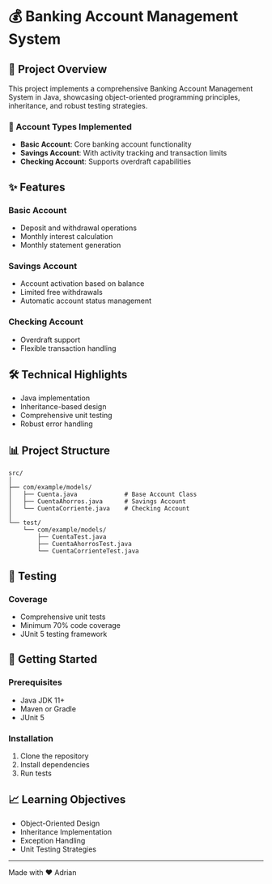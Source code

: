 # 💰 Banking Account Management System 

## 🌟 Project Overview

This project implements a comprehensive Banking Account Management System in Java, showcasing object-oriented programming principles, inheritance, and robust testing strategies.

### 🏦 Account Types Implemented
- **Basic Account**: Core banking account functionality
- **Savings Account**: With activity tracking and transaction limits
- **Checking Account**: Supports overdraft capabilities

## ✨ Features

### Basic Account
- Deposit and withdrawal operations
- Monthly interest calculation
- Monthly statement generation

### Savings Account
- Account activation based on balance
- Limited free withdrawals
- Automatic account status management

### Checking Account
- Overdraft support
- Flexible transaction handling

## 🛠 Technical Highlights
- Java implementation
- Inheritance-based design
- Comprehensive unit testing
- Robust error handling

## 📊 Project Structure

```
src/
│
├── com/example/models/
│   ├── Cuenta.java             # Base Account Class
│   ├── CuentaAhorros.java      # Savings Account
│   └── CuentaCorriente.java    # Checking Account
│
└── test/
    └── com/example/models/
        ├── CuentaTest.java
        ├── CuentaAhorrosTest.java
        └── CuentaCorrienteTest.java
```

## 🧪 Testing

### Coverage
- Comprehensive unit tests
- Minimum 70% code coverage
- JUnit 5 testing framework

## 🚀 Getting Started

### Prerequisites
- Java JDK 11+
- Maven or Gradle
- JUnit 5

### Installation
1. Clone the repository
2. Install dependencies
3. Run tests


## 📈 Learning Objectives

- Object-Oriented Design
- Inheritance Implementation
- Exception Handling
- Unit Testing Strategies

---

Made with ❤️ Adrian
 
 
